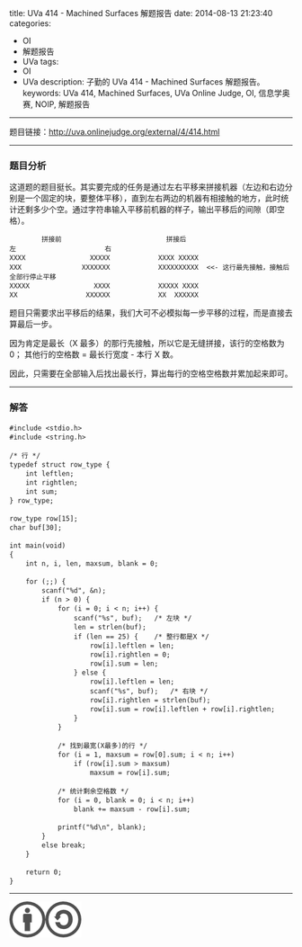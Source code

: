 title: UVa 414 - Machined Surfaces 解题报告
date: 2014-08-13 21:23:40
categories:
- OI
- 解题报告
- UVa
tags:
- OI
- UVa
description: 子勤的 UVa 414 - Machined Surfaces 解题报告。
keywords: UVa 414,  Machined Surfaces, UVa Online Judge, OI, 信息学奥赛, NOIP, 解题报告
---

题目链接：<http://uva.onlinejudge.org/external/4/414.html>

---

### 题目分析

这道题的题目挺长。其实要完成的任务是通过左右平移来拼接机器（左边和右边分别是一个固定的块，要整体平移），直到左右两边的机器有相接触的地方，此时统计还剩多少个空。通过字符串输入平移前机器的样子，输出平移后的间隙（即空格）。

<!-- more -->

            拼接前                          拼接后
	左                      右
	XXXX                XXXXX            XXXX XXXXX
	XXX               XXXXXXX            XXXXXXXXXX  <<- 这行最先接触，接触后全部行停止平移
	XXXXX                XXXX            XXXXX XXXX
	XX                 XXXXXX            XX  XXXXXX

题目只需要求出平移后的结果，我们大可不必模拟每一步平移的过程，而是直接去算最后一步。

因为肯定是最长（X 最多）的那行先接触，所以它是无缝拼接，该行的空格数为 0；
其他行的空格数 = 最长行宽度 - 本行 X 数。

因此，只需要在全部输入后找出最长行，算出每行的空格空格数并累加起来即可。

---

### 解答

	#include <stdio.h>
	#include <string.h>

	/* 行 */
	typedef struct row_type {
		int leftlen;
		int rightlen;
		int sum;
	} row_type;

	row_type row[15];
	char buf[30];

	int main(void)
	{
		int n, i, len, maxsum, blank = 0;

		for (;;) {
			scanf("%d", &n);
			if (n > 0) {
				for (i = 0; i < n; i++) {
					scanf("%s", buf);	/* 左块 */
					len = strlen(buf);
					if (len == 25) {	/* 整行都是X */
						row[i].leftlen = len;
						row[i].rightlen = 0;
						row[i].sum = len;
					} else {
						row[i].leftlen = len;
						scanf("%s", buf);	/* 右块 */
						row[i].rightlen = strlen(buf);
						row[i].sum = row[i].leftlen + row[i].rightlen;
					}
				}

				/* 找到最宽(X最多)的行 */
				for (i = 1, maxsum = row[0].sum; i < n; i++)
					if (row[i].sum > maxsum)
						maxsum = row[i].sum;

				/* 统计剩余空格数 */
				for (i = 0, blank = 0; i < n; i++)
					blank += maxsum - row[i].sum;

				printf("%d\n", blank);
			}
			else break;
		}

		return 0;
	}

---

[![本文以 CC BY-SA 3.0 CN 协议发布](/img/cc-by-sa.png)](https://creativecommons.org/licenses/by-sa/3.0/cn/)